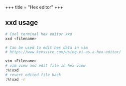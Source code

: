 +++
title = "Hex editor"
+++

## xxd usage

```bash
# Cool terminal hex editor xxd
xxd <filename>

# Can be used to edit hex data in vim
# https://www.kevssite.com/using-vi-as-a-hex-editor/

vim <Filename>
# vim view and edit file in hex view
:%!xxd
# revert edited file back
:%!xxd -r
```
